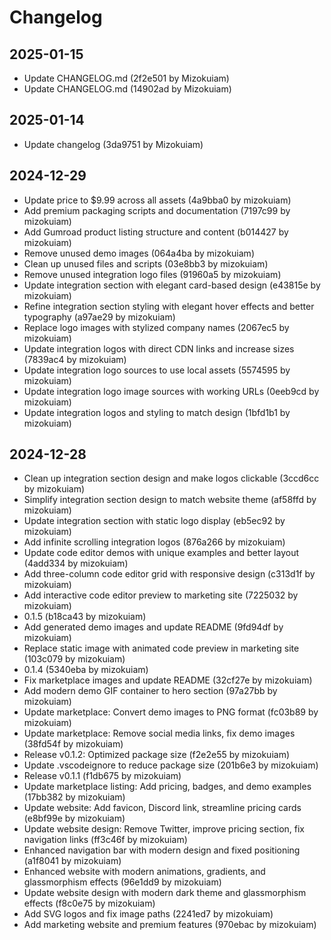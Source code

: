 # Changelog

## 2025-01-15

- Update CHANGELOG.md (2f2e501 by Mizokuiam)
- Update CHANGELOG.md (14902ad by Mizokuiam)

## 2025-01-14

- Update changelog (3da9751 by Mizokuiam)

## 2024-12-29

- Update price to $9.99 across all assets (4a9bba0 by mizokuiam)
- Add premium packaging scripts and documentation (7197c99 by mizokuiam)
- Add Gumroad product listing structure and content (b014427 by mizokuiam)
- Remove unused demo images (064a4ba by mizokuiam)
- Clean up unused files and scripts (03e8bb3 by mizokuiam)
- Remove unused integration logo files (91960a5 by mizokuiam)
- Update integration section with elegant card-based design (e43815e by mizokuiam)
- Refine integration section styling with elegant hover effects and better typography (a97ae29 by mizokuiam)
- Replace logo images with stylized company names (2067ec5 by mizokuiam)
- Update integration logos with direct CDN links and increase sizes (7839ac4 by mizokuiam)
- Update integration logo sources to use local assets (5574595 by mizokuiam)
- Update integration logo image sources with working URLs (0eeb9cd by mizokuiam)
- Update integration logos and styling to match design (1bfd1b1 by mizokuiam)

## 2024-12-28

- Clean up integration section design and make logos clickable (3ccd6cc by mizokuiam)
- Simplify integration section design to match website theme (af58ffd by mizokuiam)
- Update integration section with static logo display (eb5ec92 by mizokuiam)
- Add infinite scrolling integration logos (876a266 by mizokuiam)
- Update code editor demos with unique examples and better layout (4add334 by mizokuiam)
- Add three-column code editor grid with responsive design (c313d1f by mizokuiam)
- Add interactive code editor preview to marketing site (7225032 by mizokuiam)
- 0.1.5 (b18ca43 by mizokuiam)
- Add generated demo images and update README (9fd94df by mizokuiam)
- Replace static image with animated code preview in marketing site (103c079 by mizokuiam)
- 0.1.4 (5340eba by mizokuiam)
- Fix marketplace images and update README (32cf27e by mizokuiam)
- Add modern demo GIF container to hero section (97a27bb by mizokuiam)
- Update marketplace: Convert demo images to PNG format (fc03b89 by mizokuiam)
- Update marketplace: Remove social media links, fix demo images (38fd54f by mizokuiam)
- Release v0.1.2: Optimized package size (f2e2e55 by mizokuiam)
- Update .vscodeignore to reduce package size (201b6e3 by mizokuiam)
- Release v0.1.1 (f1db675 by mizokuiam)
- Update marketplace listing: Add pricing, badges, and demo examples (17bb382 by mizokuiam)
- Update website: Add favicon, Discord link, streamline pricing cards (e8bf99e by mizokuiam)
- Update website design: Remove Twitter, improve pricing section, fix navigation links (ff3c46f by mizokuiam)
- Enhanced navigation bar with modern design and fixed positioning (a1f8041 by mizokuiam)
- Enhanced website with modern animations, gradients, and glassmorphism effects (96e1dd9 by mizokuiam)
- Update website design with modern dark theme and glassmorphism effects (f8c0e75 by mizokuiam)
- Add SVG logos and fix image paths (2241ed7 by mizokuiam)
- Add marketing website and premium features (970ebac by mizokuiam)


